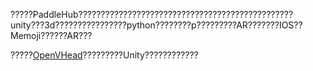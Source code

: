 ?????PaddleHub????????????????????????????????????????????????unity???3d????????????????python????????p?????????AR???????IOS??Memoji??????AR???

?????[OpenVHead](https://github.com/TianxingWu/OpenVHead)?????????Unity????????????

